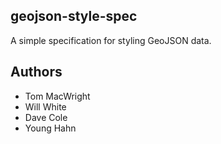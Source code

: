 ## geojson-style-spec

A simple specification for styling GeoJSON data.

## Authors

* Tom MacWright
* Will White
* Dave Cole
* Young Hahn
